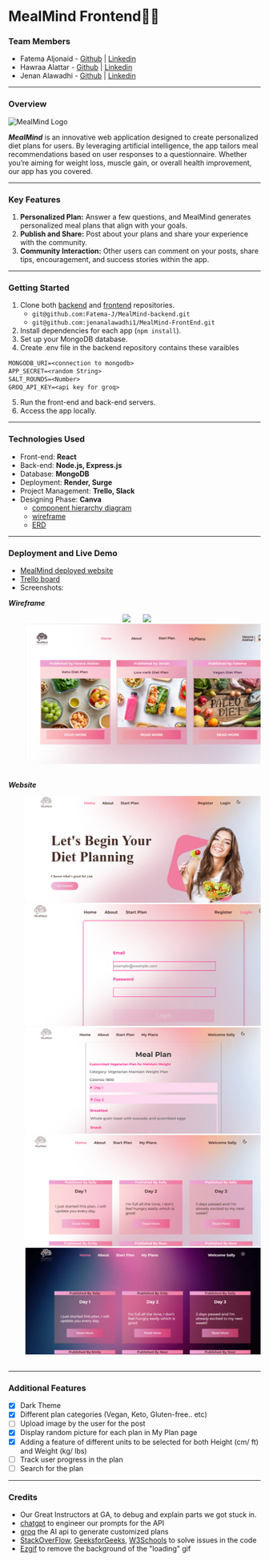 # MealMind Frontend🥗🍛

### Team Members

- Fatema Aljonaid - [Github](https://github.com/Fatema-J) | [Linkedin](https://www.linkedin.com/in/fatema-aljonaid/)
- Hawraa Alattar - [Github](https://github.com/hawraalattar) | [Linkedin](https://www.linkedin.com/in/hawraalattar/)
- Jenan Alawadhi - [Github](https://github.com/jenanalawadhi1) | [Linkedin](https://www.linkedin.com/in/jenan-alawadhi/)

---

### Overview

![MealMind Logo](https://www12.0zz0.com/2024/06/20/08/156194360.png)

**_MealMind_** is an innovative web application designed to create personalized diet plans for users. By leveraging artificial intelligence, the app tailors meal recommendations based on user responses to a questionnaire. Whether you’re aiming for weight loss, muscle gain, or overall health improvement, our app has you covered.

---

### Key Features

1. **Personalized Plan:** Answer a few questions, and MealMind generates personalized meal plans that align with your goals.
2. **Publish and Share:** Post about your plans and share your experience with the community.
3. **Community Interaction:** Other users can comment on your posts, share tips, encouragement, and success stories within the app.

---

### Getting Started

1. Clone both [backend](https://github.com/Fatema-J/MealMind-backend) and [frontend](https://github.com/jenanalawadhi1/MealMind-FrontEnd) repositories.
   - `git@github.com:Fatema-J/MealMind-backend.git`
   - `git@github.com:jenanalawadhi1/MealMind-FrontEnd.git`
2. Install dependencies for each app (`npm install`).
3. Set up your MongoDB database.
4. Create .env file in the backend repository contains these varaibles

```
MONGODB_URI=<connection to mongodb>
APP_SECRET=<random String>
SALT_ROUNDS=<Number>
GROQ_API_KEY=<api key for groq>
```

5. Run the front-end and back-end servers.
6. Access the app locally.

---

### Technologies Used

- Front-end: **React**
- Back-end: **Node.js, Express.js**
- Database: **MongoDB**
- Deployment: **Render, Surge**
- Project Management: **Trello, Slack**
- Designing Phase: **Canva**
  - [component hierarchy diagram](https://www.canva.com/design/DAGIbB5B3cc/hdEzlXEDCSl5Q7BdZt0lig/edit?utm_content=DAGIbB5B3cc&utm_campaign=designshare&utm_medium=link2&utm_source=sharebutton)
  - [wireframe](https://www.canva.com/design/DAGHwsnK8KQ/zjGfQ2WnddJBScql7dDwhg/edit)
  - [ERD](https://www.canva.com/design/DAGHw-wdAdw/ciKQi4I4dDn5z2gQ7BjbNw/edit?utm_content=DAGHw-wdAdw&utm_campaign=designshare&utm_medium=link2&utm_source=sharebutton)

---

### Deployment and Live Demo

- [MealMind deployed website](https://mealmind.surge.sh/)
- [Trello board](https://trello.com/b/eIbm4xlp/mealmind)
- Screenshots:

**_Wireframe_**
<div align="center">
  <pre>
    <img src="./images/MealMind%20UI.png" />&nbsp;&nbsp;&nbsp;<img src="./images/MealMind%20Login%20UI.png" />&nbsp;&nbsp;&nbsp;
    <img src="./images/Feed UI.png" />&nbsp;&nbsp;&nbsp;
  </pre>
</div



**_Website_**
  <div align="center">
  <pre>
    <img src="./images/homepage.png" />&nbsp;&nbsp;&nbsp;
    <img src="./images/loginpage.png" />&nbsp;&nbsp;&nbsp;
    <img src="./images/mealplanpage.png" />&nbsp;&nbsp;&nbsp;
    <img src="./images/postspage.png" />&nbsp;&nbsp;&nbsp;
    <img src="./images/darkmodepage.png" />&nbsp;&nbsp;&nbsp;
  </pre>
</div>

---

### Additional Features

- [x] Dark Theme
- [x] Different plan categories (Vegan, Keto, Gluten-free.. etc)
- [ ] Upload image by the user for the post
- [x] Display random picture for each plan in My Plan page
- [x] Adding a feature of different units to be selected for both Height (cm/ ft) and Weight (kg/ lbs)
- [ ] Track user progress in the plan
- [ ] Search for the plan

---

### Credits

- Our Great Instructors at GA, to debug and explain parts we got stuck in.
- [chatgpt](https://chatgpt.com/) to engineer our prompts for the API
- [groq](https://groq.com/) the AI api to generate customized plans
- [StackOverFlow](https://stackoverflow.com/), [GeeksforGeeks](https://www.geeksforgeeks.org/), [W3Schools](https://www.w3schools.com/) to solve issues in the code
- [Ezgif](https://ezgif.com/) to remove the background of the "loading" gif
